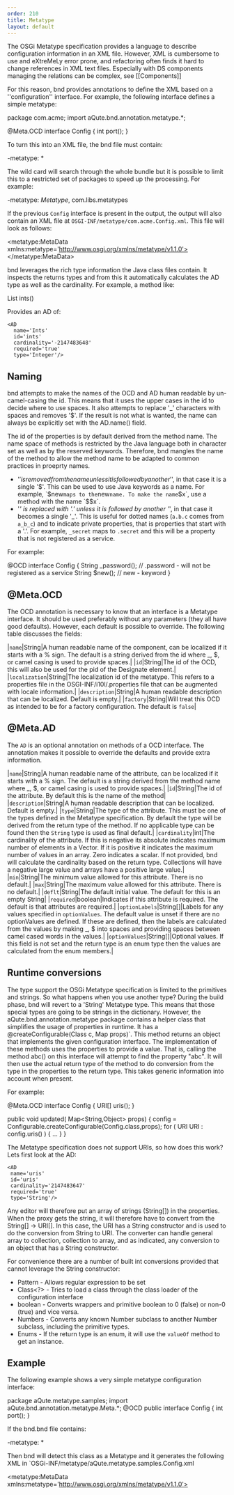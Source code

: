 ```yaml
---
order: 210
title: Metatype
layout: default
---
```



The OSGi Metatype specification provides a language to describe configuration information in an XML file. However, XML is cumbersome to use and eXtreMeLy error prone, and refactoring often finds it hard to change references in XML text files. Especially with DS components managing the relations can be complex, see [[Components]]

For this reason, bnd provides annotations to define the XML based on a ''configuration'' interface. For example, the following interface defines a simple metatype:

  package com.acme;
  import aQute.bnd.annotation.metatype.*;

  @Meta.OCD interface Config {
    int port();
  }

To turn this into an XML file, the bnd file must contain:

  -metatype: *

The wild card will search through the whole bundle but it is possible to limit this to a restricted set of packages to speed up the processing. For example:

  -metatype: *Metatype*, com.libs.metatypes

If the previous `Config` interface is present in the output, the output will also contain an XML file at `OSGI-INF/metatype/com.acme.Config.xml`. This file will look as follows:

  <metatype:MetaData 
    xmlns:metatype='http://www.osgi.org/xmlns/metatype/v1.1.0'>
    <OCD 
      name='Config' 
      id='aQute.metatype.samples.Config' 
      localization='aQute.metatype.samples.Config'>
      <AD 
        name='Port' 
        id='port' 
        cardinality='0' 
        required='true' 
        type='Integer'/>
    </OCD>
    <Designate pid='aQute.metatype.samples.Config'>
      <Object ocdref='aQute.metatype.samples.Config'/>
    </Designate>
  </metatype:MetaData>

bnd leverages the rich type information the Java class files contain. It inspects the returns types and from this it automatically calculates the AD type as well as the cardinality. For example, a method like:

   List<Integer> ints()

Provides an AD of:

    <AD 
      name='Ints' 
      id='ints' 
      cardinality='-2147483648' 
      required='true' 
      type='Integer'/>

## Naming
bnd attempts to make the names of the OCD and AD human readable by un-camel-casing the id. This means that it uses the upper cases in the id to decide where to use spaces. It also attempts to replace '_' characters with spaces and removes '$'. If the result is not what is wanted, the name can always be explicitly set with the AD.name() field.

The id of the properties is by default derived from the method name. The name space of methods is restricted by the Java language both in character set as well as by the reserved keywords. Therefore, bnd mangles the name of the method to allow the method name to be adapted to common practices in proeprty names.

* '$' is removed from the name unless it is followed by another '$', in that case it is a single '$'. This can be used to use Java keywords as a name. For example, `$new` maps to the `new` name. To make the name `$x`, use a method with the name `$$x`.
* '_' is replaced with '.' unless it is followed by another '_', in that case it becomes a single '_'. This is useful for dotted names (`a.b.c` comes from `a_b_c`) and to indicate private properties, that is properties that start with a '.'. For example, `_secret` maps to `.secret` and this will be a property that is not registered as a service. 

For example:

  @OCD
  interface Config {
    String _password(); // .password - will not be registered as a service
    String $new();      // new - keyword
  }

## @Meta.OCD
The OCD annotation is necessary to know that an interface is a Metatype interface. It should be used preferably without any parameters (they all have good defaults). However, each default is possible to override. The following table discusses the fields:

|`name`|String|A human readable name of the component, can be localized if it starts with a % sign. The default is a string derived from the id where _, $, or camel casing is used to provide spaces.|
|`id`|String|The id of the OCD, this will also be used for the pid of the Designate element.|
|`localization`|String|The localization id of the metatype. This refers to a properties file in the OSGI-INF/i10l/<localization>.properties file that can be augmented with locale information.|
|`description`|String|A human readable description that can be localized. Default is empty.|
|`factory`|String|Will treat this OCD as intended to be for a factory configuration. The default is `false`|

## @Meta.AD
The `AD` is an optional annotation on methods of a OCD interface. The annotation makes it possible to override the defaults and provide extra information.

|`name`|String|A human readable name of the attribute, can be localized if it starts with a % sign. The default is a string derived from the method name where _, $, or camel casing is used to provide spaces.|
|`id`|String|The id of the attribute. By default this is the name of the method|
|`description`|String|A human readable description that can be localized. Default is empty.|
|`type`|String|The type of the attribute. This must be one of the types defined in the Metatype specification. By default the type will be derived from the return type of the method. If no applicable type can be found then the `String` type is used as final default.|
|`cardinality`|int|The cardinality of the attribute. If this is negative its absolute indicates maximum number of elements in a Vector. If it is positive it indicates the maximum number of values in an array. Zero indicates a scalar. If not provided, bnd will calculate the cardinality based on the return type. Collections will have a negative large value and arrays have a positive large value.|
|`min`|String|The minimum value allowed for this attribute. There is no default.|
|`max`|String|The maximum value allowed for this attribute. There is no default.|
|`deflt`|String|The default initial value. The default for this is an empty String|
|`required`|boolean|Indicates if this attribute is required. The default is that attributes are required.|
|`optionLabels`|String[]|Labels for any values specified in `optionValues`. The default value is unset if there are no optionValues are defined. If these are defined, then the labels are calculated from the values by making _, $ into spaces and providing spaces between camel cased words in the values.|
|`optionValues`|String[]|Optional values. If this field is not set and the return type is an enum type then the values are calculated from the enum members.|


## Runtime conversions
The type support the OSGi Metatype specification is limited to the primitives and strings. So what happens when you use another type? During the build phase, bnd will revert to a 'String' Metatype type. This means that those special types are going to be strings in the dictionary. However, the aQute.bnd.annotation.metatype package contains a helper class that simplifies the usage of properties in runtime. It has a @createConfigurable(Class<T> c, Map<?,?> props)`. This method returns an object that implements the given configuration interface. The implementation of these methods uses the properties to provide a value. That is, calling the method abc() on this interface will attempt to find the property "abc". It will then use the actual return type of the method to do conversion from the type in the properties to the return type. This takes generic information into account when present.

For example:

  @Meta.OCD
  interface Config {
    URI[] uris();
  }

  public void updated( Map<String,Object> props) {
    config = Configurable.createConfigurable(Config.class,props);
    for ( URI URI : config.uris() ) {
      ...
    }
  }

The Metatype specification does not support URIs, so how does this work? Lets first look at the AD:

    <AD 
     name='uris' 
     id='uris' 
     cardinality='2147483647' 
     required='true' 
     type='String'/>

Any editor will therefore put an array of strings (String[]) in the properties. When the proxy gets the string, it will therefore have to convert from the String[] -> URI[]. In this case, the URI has a String constructor and is used to do the conversion from String to URI. The converter can handle general array to collection, collection to array, and as indicated, any conversion to an object that has a String constructor.

For convenience there are a number of built int conversions provided that cannot leverage the String constructor:

* Pattern - Allows regular expression to be set
* Class<?> - Tries to load a class through the class loader of the configuration interface
* boolean - Converts wrappers and primitive boolean to 0 (false) or non-0 (true) and vice versa.
* Numbers - Converts any known Number subclass to another Number subclass, including the primitive types.
* Enums - If the return type is an enum, it will use the `valueOf` method to get an instance.

## Example
The following example shows a very simple metatype configuration interface:

  package aQute.metatype.samples;
  import aQute.bnd.annotation.metatype.Meta.*;
  @OCD
  public interface Config {
    int port();
  }

If the bnd.bnd file contains:

  -metatype: *

Then bnd will detect this class as a Metatype and it generates the following XML in `OSGi-INF/metatype/aQute.metatype.samples.Config.xml

  <?xml version='1.0'?>
  <metatype:MetaData 
     xmlns:metatype='http://www.osgi.org/xmlns/metatype/v1.1.0'>
    <OCD 
      name='Config' 
      id='aQute.metatype.samples.Config'   
      localization='aQute.metatype.samples.Config'>
      <AD 
        name='Port' 
        id='port' 
        cardinality='0' 
        required='true' 
        type='Integer'/>
    </OCD>
    <Designate pid='aQute.metatype.samples.Config'>
      <Object ocdref='aQute.metatype.samples.Config'/>
    </Designate>
  </metatype:MetaData>

As usual, XML does an outstanding job in obfuscating the interesting parts. If you're using the Apache Felix Webconsole (and if not, why not?) then you can edit this metatype on the web:

%width=500px% http://www.aqute.biz/uploads/Bnd/webconsole.png

This metatype can now be used in a simple example that prints the port number:

  package aQute.metatype.samples;
  import java.util.*;
  import org.osgi.service.cm.*;
  import aQute.bnd.annotation.component.*;
  import aQute.bnd.annotation.metatype.*;

  @Component(properties="service.pid=aQute.metatype.samples.Config")
  public class Echo implements ManagedService {
	
    public void updated(Dictionary properties) 
      throws ConfigurationException {
      if ( properties != null ) {
        Config config = Configurable.createConfigurable(
          Config.class, properties);
        System.out.println(config.port());
      }
    }
  }

The editor can get quite rich with the metatype information. For example:

http://www.aqute.biz/uploads/Bnd/complex.png

This information came from the following Meta interface:

  interface SampleConfig {
    String _secret();
    String $new();
    String name();
    enum X { A, B, C; }
    X x();
    int birthYear();
    URI uri();
    URI[] uris();
    Collection<URI> curis();
    Collection<Integer> ints(); // fails on webconsole
  } 


Though this is a big savings over normal fudging with properties, it gets better. The metatyping is fully integrated with DS. In this example, we're using DS to register the Managed Service but this is not necessary because DS will automatically use the name of a component as the PID. So with a component life can be as easy as:

  @Component(designate=Config.class)
  public class Echo2 {	
    @Activate
    void activate(Map<?,?> properties) throws ConfigurationException {
      Config config = Configurable.createConfigurable(
         Config.class, properties);
      System.out.println(config.port());
    }
  }

No more strings. Components and metatypes are extensively explained in [[Components]].